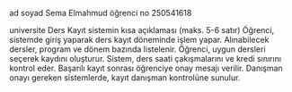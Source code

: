 ad soyad Sema Elmahmud
öğrenci no 250541618

universite Ders Kayıt sistemin kısa açıklaması (maks. 5-6 satır)
Öğrenci, sistemde giriş yaparak ders kayıt döneminde işlem yapar.
Alınabilecek dersler, program ve dönem bazında listelenir.
Öğrenci, uygun dersleri seçerek kaydını oluşturur.
Sistem, ders saati çakışmalarını ve kredi sınırını kontrol eder.
Başarılı kayıt sonrası öğrenciye onay mesajı verilir.
Danışman onayı gereken sistemlerde, kayıt danışman kontrolüne sunulur.
